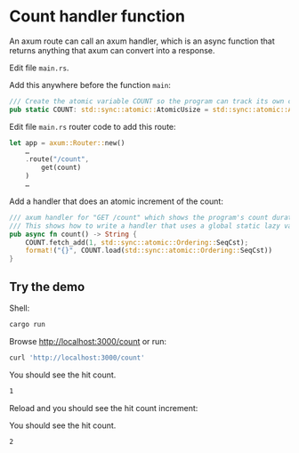 # Count handler function

An axum route can call an axum handler, which is an async function that returns
anything that axum can convert into a response.

Edit file `main.rs`.

Add this anywhere before the function `main`:

```rust
/// Create the atomic variable COUNT so the program can track its own count.
pub static COUNT: std::sync::atomic::AtomicUsize = std::sync::atomic::AtomicUsize::new(0);
```

Edit file `main.rs` router code to add this route:

```rust
let app = axum::Router::new()
    …
    .route("/count",
        get(count)
    )
    …
```

Add a handler that does an atomic increment of the count:

```rust
/// axum handler for "GET /count" which shows the program's count duration.
/// This shows how to write a handler that uses a global static lazy value.
pub async fn count() -> String {
    COUNT.fetch_add(1, std::sync::atomic::Ordering::SeqCst);
    format!("{}", COUNT.load(std::sync::atomic::Ordering::SeqCst))
}
```

## Try the demo

Shell:

```sh
cargo run
```

Browse <http://localhost:3000/count> or run:

```sh
curl 'http://localhost:3000/count'
```

You should see the hit count.

```txt
1
```

Reload and you should see the hit count increment:

You should see the hit count.

```txt
2
```
